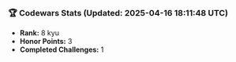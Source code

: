 ### 🏆 Codewars Stats (Updated: 2025-04-16 18:11:48 UTC)

- **Rank:** 8 kyu
- **Honor Points:** 3
- **Completed Challenges:** 1
